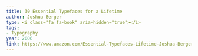 ```yaml
---
title: 30 Essential Typefaces for a Lifetime
author: Joshua Berger
type: <i class="fa fa-book" aria-hidden="true"></i>
tags:
- Typography
year: 2006
link: https://www.amazon.com/Essential-Typefaces-Lifetime-Joshua-Berger/dp/1592532780/ref=sr_1_1?ie=UTF8&qid=1504987378&sr=8-1&keywords=30+essential+typefaces
---
```

